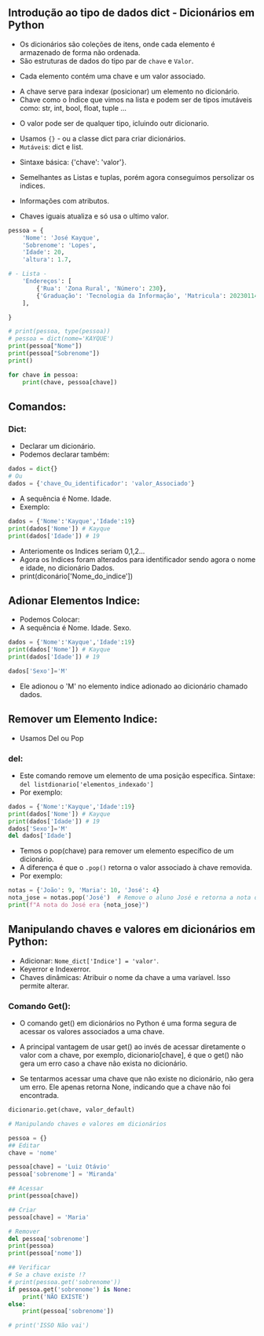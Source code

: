 ## Introdução ao tipo de dados dict - Dicionários em Python
- Os dicionários são coleções de itens, onde cada elemento é armazenado de forma não ordenada.
- São estruturas de dados do tipo par de `chave` e `Valor`. 

+ Cada elemento contém uma chave e um valor associado.
- A chave serve para indexar (posicionar) um elemento no dicionário.
- Chave como o Índice que vimos na lista e podem ser de tipos imutáveis como: str, int, bool, float, tuple ...

+ O valor pode ser de qualquer tipo, icluindo outr dicionario.
- Usamos `{}` - ou a classe dict para criar dicionários. 
- ``Mutávei``s: dict e list. 

+ Sintaxe básica: {'chave': 'valor'}.
- Semelhantes as Listas e tuplas, porém agora conseguimos persolizar os indices.

- Informações com atributos.
- Chaves iguais atualiza e só usa o ultimo valor.

``` python
pessoa = {
    'Nome': 'José Kayque',
    'Sobrenome': 'Lopes',
    'Idade': 20,
    'altura': 1.7,

# - Lista - 
    'Endereços': [
        {'Rua': 'Zona Rural', 'Número': 230},
        {'Graduação': 'Tecnologia da Informação', 'Matricula': 2023011415}
    ],

}

# print(pessoa, type(pessoa))
# pessoa = dict(nome='KAYQUE')
print(pessoa["Nome"])
print(pessoa["Sobrenome"])
print()

for chave in pessoa:
    print(chave, pessoa[chave])
```

## Comandos: 
### Dict: 
- Declarar um dicionário.
- Podemos declarar também:
``` python
dados = dict{}
# Ou
dados = {'chave_Ou_identificador': 'valor_Associado'}
```
- A sequência é Nome. Idade.
- Exemplo:
``` python
dados = {'Nome':'Kayque','Idade':19}
print(dados['Nome']) # Kayque
print(dados['Idade']) # 19
```
- Anteriomente os Indices seriam 0,1,2...
- Agora os Indices foram alterados para identificador sendo agora o nome e idade, no dicionário Dados.
- print(diconário['Nome_do_indice'])

## Adionar Elementos Indice:
- Podemos Colocar:
- A sequência é Nome. Idade. Sexo.
````py
dados = {'Nome':'Kayque','Idade':19}
print(dados['Nome']) # Kayque
print(dados['Idade']) # 19

dados['Sexo']='M'
```` 
- Ele adionou o 'M' no elemento indice adionado ao dicionário chamado dados.

## Remover um Elemento Indice:
- Usamos Del ou Pop
### del:
- Este comando remove um elemento de uma posição específica.
   Sintaxe: `del listdionario['elementos_indexado']`
- Por exemplo:
```python
dados = {'Nome':'Kayque','Idade':19}
print(dados['Nome']) # Kayque
print(dados['Idade']) # 19
dados['Sexo']='M'
del dados['Idade']
```

- Temos o pop(chave) para remover um elemento específico de um dicionário.
- A diferença é que o `.pop()` retorna o valor associado à chave removida. 
- Por exemplo:

```python
notas = {'João': 9, 'Maria': 10, 'José': 4}
nota_jose = notas.pop('José')  # Remove o aluno José e retorna a nota dele
print(f"A nota do José era {nota_jose}")
```


## Manipulando chaves e valores em dicionários em Python:
- Adicionar: `Nome_dict['Indice'] = 'valor'`.
- Keyerror e Indexerror. 
- Chaves dinâmicas: Atribuir o  nome da chave a uma varíavel. Isso permite alterar. 

### Comando Get():
- O comando get() em dicionários no Python é uma forma segura de acessar os valores associados a uma chave.
- A principal vantagem de usar get() ao invés de acessar diretamente o valor com a chave, por exemplo, dicionario[chave], é que o get() não gera um erro caso a chave não exista no dicionário.

- Se tentarmos acessar uma chave que não existe no dicionário, não gera um erro. Ele apenas retorna None, indicando que a chave não foi encontrada.

````python
dicionario.get(chave, valor_default)
````

``` python
# Manipulando chaves e valores em dicionários

pessoa = {}
## Editar
chave = 'nome'

pessoa[chave] = 'Luiz Otávio'
pessoa['sobrenome'] = 'Miranda'

## Acessar
print(pessoa[chave])

## Criar
pessoa[chave] = 'Maria'

# Remover
del pessoa['sobrenome']
print(pessoa)
print(pessoa['nome'])

## Verificar
# Se a chave existe !? 
# print(pessoa.get('sobrenome'))
if pessoa.get('sobrenome') is None:
    print('NÃO EXISTE')
else:
    print(pessoa['sobrenome'])

# print('ISSO Não vai')
```